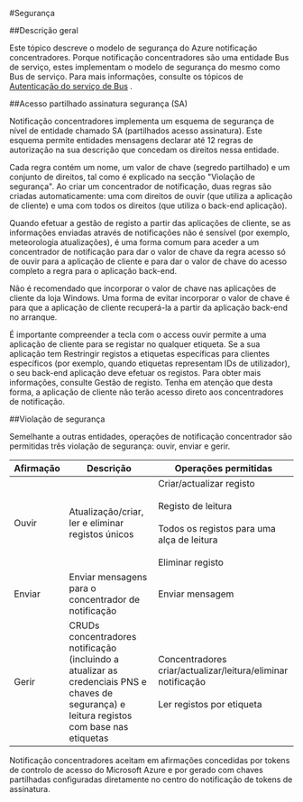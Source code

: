 <properties
    pageTitle="Segurança para concentradores de notificação"
    description="Este tópico explica segurança para concentradores notificação Azure."
    services="notification-hubs"
    documentationCenter=".net"
    authors="ysxu"
    manager="erikre"
    editor=""/>

<tags
    ms.service="notification-hubs"
    ms.workload="mobile"
    ms.tgt_pltfrm="mobile-multiple"
    ms.devlang="multiple"
    ms.topic="article"
    ms.date="06/29/2016"
    ms.author="yuaxu"/>

#<a name="security"></a>Segurança

##<a name="overview"></a>Descrição geral

Este tópico descreve o modelo de segurança do Azure notificação concentradores. Porque notificação concentradores são uma entidade Bus de serviço, estes implementam o modelo de segurança do mesmo como Bus de serviço. Para mais informações, consulte os tópicos de [Autenticação do serviço de Bus](https://msdn.microsoft.com/library/azure/dn155925.aspx) .

##<a name="shared-access-signature-security-sas"></a>Acesso partilhado assinatura segurança (SA) 

Notificação concentradores implementa um esquema de segurança de nível de entidade chamado SA (partilhados acesso assinatura). Este esquema permite entidades mensagens declarar até 12 regras de autorização na sua descrição que concedam os direitos nessa entidade.

Cada regra contém um nome, um valor de chave (segredo partilhado) e um conjunto de direitos, tal como é explicado na secção "Violação de segurança". Ao criar um concentrador de notificação, duas regras são criadas automaticamente: uma com direitos de ouvir (que utiliza a aplicação de cliente) e uma com todos os direitos (que utiliza o back-end aplicação).

Quando efetuar a gestão de registo a partir das aplicações de cliente, se as informações enviadas através de notificações não é sensível (por exemplo, meteorologia atualizações), é uma forma comum para aceder a um concentrador de notificação para dar o valor de chave da regra acesso só de ouvir para a aplicação de cliente e para dar o valor de chave do acesso completo a regra para o aplicação back-end.

Não é recomendado que incorporar o valor de chave nas aplicações de cliente da loja Windows. Uma forma de evitar incorporar o valor de chave é para que a aplicação de cliente recuperá-la a partir da aplicação back-end no arranque.

É importante compreender a tecla com o access ouvir permite a uma aplicação de cliente para se registar no qualquer etiqueta. Se a sua aplicação tem Restringir registos a etiquetas específicas para clientes específicos (por exemplo, quando etiquetas representam IDs de utilizador), o seu back-end aplicação deve efetuar os registos. Para obter mais informações, consulte Gestão de registo. Tenha em atenção que desta forma, a aplicação de cliente não terão acesso direto aos concentradores de notificação.

##<a name="security-claims"></a>Violação de segurança

Semelhante a outras entidades, operações de notificação concentrador são permitidas três violação de segurança: ouvir, enviar e gerir.

| Afirmação | Descrição | Operações permitidas |
|-------|-------------|--------------------|
| Ouvir | Atualização/criar, ler e eliminar registos únicos | Criar/actualizar registo<br><br>Registo de leitura<br><br>Todos os registos para uma alça de leitura<br><br>Eliminar registo |
| Enviar | Enviar mensagens para o concentrador de notificação | Enviar mensagem |
| Gerir | CRUDs concentradores notificação (incluindo a atualizar as credenciais PNS e chaves de segurança) e leitura registos com base nas etiquetas | Concentradores criar/actualizar/leitura/eliminar notificação<br><br>Ler registos por etiqueta |


Notificação concentradores aceitam em afirmações concedidas por tokens de controlo de acesso do Microsoft Azure e por gerado com chaves partilhadas configuradas diretamente no centro do notificação de tokens de assinatura.